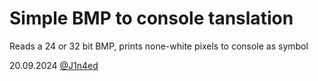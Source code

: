 # Simple BMP to console tanslation

Reads a 24 or 32 bit BMP, prints none-white pixels to console as symbol 

20.09.2024
[@J1n4ed](https://github.com/J1n4ed)